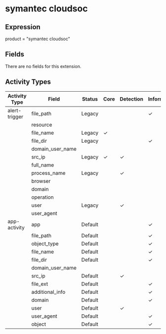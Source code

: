 symantec cloudsoc
=================

Expression
----------

product = "symantec cloudsoc"

Fields
------

There are no fields for this extension.

Activity Types
--------------

| Activity Type | Field            | Status  | Core     | Detection | Informational |
| ------------- | ---------------- | ------- | -------- | --------- | ------------- |
| alert-trigger | file_path        | Legacy  |          |           | &#10003;      |
|               | resource         |         |          |           |               |
|               | file_name        | Legacy  | &#10003; |           |               |
|               | file_dir         | Legacy  |          |           | &#10003;      |
|               | domain_user_name |         |          |           |               |
|               | src_ip           | Legacy  | &#10003; | &#10003;  |               |
|               | full_name        |         |          |           |               |
|               | process_name     | Legacy  |          | &#10003;  |               |
|               | browser          |         |          |           |               |
|               | domain           |         |          |           |               |
|               | operation        |         |          |           |               |
|               | user             | Legacy  |          | &#10003;  |               |
|               | user_agent       |         |          |           |               |
| app-activity  | app              | Default |          |           | &#10003;      |
|               | file_path        | Default |          |           | &#10003;      |
|               | object_type      | Default |          |           | &#10003;      |
|               | file_name        | Default |          |           | &#10003;      |
|               | file_dir         | Default |          |           | &#10003;      |
|               | domain_user_name |         |          |           |               |
|               | src_ip           | Default |          | &#10003;  |               |
|               | file_ext         | Default |          |           | &#10003;      |
|               | additional_info  | Default |          |           | &#10003;      |
|               | domain           | Default |          |           | &#10003;      |
|               | user             | Default |          | &#10003;  |               |
|               | user_agent       | Default |          |           | &#10003;      |
|               | object           | Default |          |           | &#10003;      |


